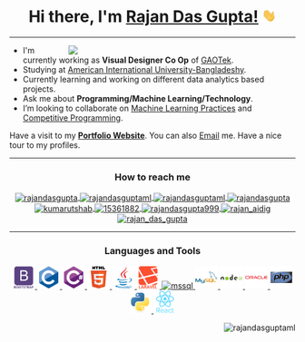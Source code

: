 # <h1 align="center"> Hi there, I'm [Rajan Das Gupta!](https://rajandasguptaml.github.io) <img src="https://raw.githubusercontent.com/ABSphreak/ABSphreak/master/gifs/Hi.gif" width="25px"></h1>

<hr>
<img align="right" width="400" src="https://github-readme-stats.vercel.app/api?username=rajandasguptaml&show_icons=true&theme=algolia"/>

- I'm currently working as **Visual Designer Co Op** of <a href="https://gaotek.com/">GAOTek</a>.
- Studying at <a href="https://www.aiub.edu/">American International University-Bangladeshy</a>.
- Currently learning and working on different data analytics based projects.
- Ask me about **Programming/Machine Learning/Technology**.
- I’m looking to collaborate on [Machine Learning Practices](https://github.com/rajandasguptaml/Machine-Learning-Practice) and [Competitive Programming](https://github.com/rajandasguptaml/Competitive-Programming).
<p>Have a visit to my <b><a href="https://rajandasguptaml.github.io/" target="_blank">Portfolio Website</a></b>. You can also <a href="rajandasgupta999@gmail.com">Email</a> me. Have a nice tour to my profiles.</p>

<hr>
<h3 align="center">How to reach me</h3>
 <p align="center">
    <a href="https://linkedin.com/in/rajandasgupta" target="_blank"><img align="center" src="https://cdn.jsdelivr.net/npm/simple-icons@3.0.1/icons/linkedin.svg" alt="rajandasgupta" height="30" width="30" title='LinkedIn'/>
    </a>
    <a href="https://rajandasguptaml.medium.com/" target="_blank"><img align="center" src="https://cdn.jsdelivr.net/npm/simple-icons@3.0.1/icons/medium.svg" alt="rajandasguptaml" height="30" width="30" title='Medium'/>
    </a>
    <a href="https://www.kaggle.com/rajandasguptaml" target="_blank"><img align="center" src="https://cdn.jsdelivr.net/npm/simple-icons@3.0.1/icons/kaggle.svg" alt="rajandasguptaml" height="30" width="30" title='Kaggle'/>
    </a>
    <a href="https://codeforces.com/profile/rajandasgupta" target="_blank"><img align="center" src="https://cdn.jsdelivr.net/npm/simple-icons@3.0.1/icons/codeforces.svg" alt="rajandasgupta" height="30" width="30" title='Codeforces'/>
    </a>
    <a href="https://www.hackerearth.com/@rajandasgupta/" target="_blank"><img align="center" src="https://cdn.jsdelivr.net/npm/simple-icons@3.0.1/icons/hackerearth.svg" alt="kumarutshab" height="30" width="30" title='HackerEarth'/>
    </a> 
    <a href="https://stackoverflow.com/users/15361882/rajan-das-gupta?tab=profile"><img align="center" src="https://cdn.jsdelivr.net/npm/simple-icons@3.0.1/icons/stackoverflow.svg" alt="15361882" height="30" width="30" title='Stack Overflow'/>
    </a>
    <a href="https://facebook.com/rajandasgupta999" target="_blank"><img align="center" src="https://cdn.jsdelivr.net/npm/simple-icons@3.0.1/icons/facebook.svg" alt="rajandasgupta999" height="30" width="30" title='Facebook'/>
    </a>
    <a href="https://twitter.com/rajan_aidig" target="_blank"><img align="center" src="https://cdn.jsdelivr.net/npm/simple-icons@3.0.1/icons/twitter.svg" alt="rajan_aidig" height="30" width="30" title='Twitter'/>
    </a>
    <a href="https://instagram.com/rajan_das_gupta" target="_blank"><img align="center" src="https://cdn.jsdelivr.net/npm/simple-icons@3.0.1/icons/instagram.svg" alt="rajan_das_gupta" height="30" width="30" title='Instagram'/>
    </a>    
</p>

<hr>

<h3 align="center">Languages and Tools</h3>
<p align="center"> <a href="https://getbootstrap.com" target="_blank"> <img src="https://raw.githubusercontent.com/devicons/devicon/master/icons/bootstrap/bootstrap-plain-wordmark.svg" alt="bootstrap" width="40" height="40"/> </a> <a href="https://www.cprogramming.com/" target="_blank"> <img src="https://raw.githubusercontent.com/devicons/devicon/master/icons/c/c-original.svg" alt="c" width="40" height="40"/> </a> <a href="https://www.w3schools.com/cs/" target="_blank"> <img src="https://raw.githubusercontent.com/devicons/devicon/master/icons/csharp/csharp-original.svg" alt="csharp" width="40" height="40"/> </a> <a href="https://www.w3.org/html/" target="_blank"> <img src="https://raw.githubusercontent.com/devicons/devicon/master/icons/html5/html5-original-wordmark.svg" alt="html5" width="40" height="40"/> </a> <a href="https://www.java.com" target="_blank"> <img src="https://raw.githubusercontent.com/devicons/devicon/master/icons/java/java-original.svg" alt="java" width="40" height="40"/> </a> <a href="https://laravel.com/" target="_blank"> <img src="https://raw.githubusercontent.com/devicons/devicon/master/icons/laravel/laravel-plain-wordmark.svg" alt="laravel" width="40" height="40"/> </a> <a href="https://www.microsoft.com/en-us/sql-server" target="_blank"> <img src="https://cdn.worldvectorlogo.com/logos/microsoft-sql-server.svg" alt="mssql" width="40" height="40"/> </a> <a href="https://www.mysql.com/" target="_blank"> <img src="https://raw.githubusercontent.com/devicons/devicon/master/icons/mysql/mysql-original-wordmark.svg" alt="mysql" width="40" height="40"/> </a> <a href="https://nodejs.org" target="_blank"> <img src="https://raw.githubusercontent.com/devicons/devicon/master/icons/nodejs/nodejs-original-wordmark.svg" alt="nodejs" width="40" height="40"/> </a> <a href="https://www.oracle.com/" target="_blank"> <img src="https://raw.githubusercontent.com/devicons/devicon/master/icons/oracle/oracle-original.svg" alt="oracle" width="40" height="40"/> </a> <a href="https://www.php.net" target="_blank"> <img src="https://raw.githubusercontent.com/devicons/devicon/master/icons/php/php-original.svg" alt="php" width="40" height="40"/> </a> <a href="https://www.python.org" target="_blank"> <img src="https://raw.githubusercontent.com/devicons/devicon/master/icons/python/python-original.svg" alt="python" width="40" height="40"/> </a> <a href="https://reactjs.org/" target="_blank"> <img src="https://raw.githubusercontent.com/devicons/devicon/master/icons/react/react-original-wordmark.svg" alt="react" width="40" height="40"/> </a> </p>

<p align="left">
    <img align='right' src="https://komarev.com/ghpvc/?username=rajandasguptaml" alt="rajandasguptaml" /> </p>

    
 
<!-- [![Top Langs](https://github-readme-stats.vercel.app/api/top-langs/?username=rajandasguptaml)](https://github.com/rajandasguptaml/github-readme-stats) -->

